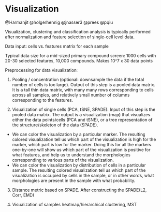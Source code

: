 # Visualization

@Harmanjit
@holgerhennig
@jnasser3
@prees
@pqiu



Visualization, clustering and classification analysis is typically performed after normalization and feature selection of single-cell level data. 

Data input: cells vs. features matrix for each sample

Typical data size for a mid-sized primary compound screen: 1000 cells with 20-30 selected features, 10,000 compounds. Makes 10^7 x 30 data points

Preprocessing for data visualization:

1. Pooling / concentration (optional: downsample the data if the total number of cells is too large).  Output of this step is a pooled data matrix. It is a tall thin data matrix, with many many rows corresponding to cells across all samples, and relatively small number of columns corresponding to the features. 

2. Visualization of single cells (PCA, tSNE, SPADE). Input of this step is the pooled data matrix. The output is a visualization (map) that visualizes either the data points/cells (PCA and tSNE), or a tree representation of the structure/skeleton of the data (SPADE). 
- We can color the visualization by a particular marker. The resulting colored visualization tell us which part of the visualization is high for the marker, which part is low for the marker.  Doing this for all the markers one-by-one will show us which part of the visualization is positive for what features, and help us to understand the morphologies corresponding to various parts of the visualization. 
- We can color the visualization by distribution of cells in a particular sample. The resulting colored visualization tell us which part of the visualization is occupied by cells in the sample, or in other words, what morphologies are present in the sample with what probability. 

3. Distance metric based on SPADE. After constructing the SPADE(L2, Corr, EMD)

4. Visualization of samples heatmap/hierarchical clustering, MST
